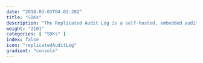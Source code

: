 ```yaml
---
date: "2018-03-03T04:02:20Z"
title: "SDKs"
description: "The Replicated Audit Log is a self-hosted, embedded audit log for your application."
weight: "2101"
categories: [ "SDKs" ]
index: false
icon: "replicatedAuditLog"
gradient: "console"
---
```


